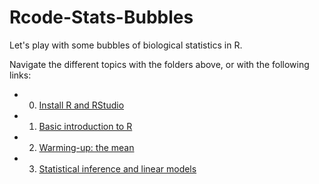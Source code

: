 # Rcode-Stats-Bubbles
Let's play with some bubbles of biological statistics in R.

Navigate the different topics with the folders above, or with the following links:
* 0. [Install R and RStudio](https://github.com/timotheenivalis/Rcode-Stats-Bubbles/tree/master/0.Install)
* 1. [Basic introduction to R](https://github.com/timotheenivalis/Rcode-Stats-Bubbles/tree/master/1.IntroToR)
* 2. [Warming-up: the mean](https://github.com/timotheenivalis/Rcode-Stats-Bubbles/tree/master/2.TheMean)
* 3. [Statistical inference and linear models](https://github.com/timotheenivalis/Rcode-Stats-Bubbles/tree/master/3.linear_models)
